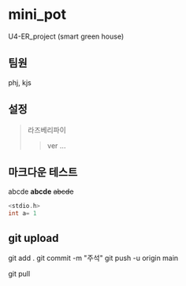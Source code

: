# mini_pot
U4-ER_project (smart green house)

## 팀원
phj, kjs

## 설정
>라즈베리파이
>> ver ...

## 마크다운 테스트
abcde
**abcde**
~~abcde~~
```c++
<stdio.h>
int a= 1
```

## git upload
git add .
git commit -m "주석"
git push -u origin main

git pull